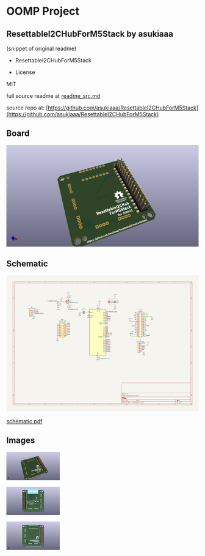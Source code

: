 # OOMP Project  
## ResettableI2CHubForM5Stack  by asukiaaa  
  
(snippet of original readme)  
  
- ResettableI2CHubForM5Stack  
  
- License  
  
MIT  
  
  full source readme at [readme_src.md](readme_src.md)  
  
source repo at: [https://github.com/asukiaaa/ResettableI2CHubForM5Stack](https://github.com/asukiaaa/ResettableI2CHubForM5Stack)  
## Board  
  
[![working_3d.png](working_3d_600.png)](working_3d.png)  
## Schematic  
  
[![working_schematic.png](working_schematic_600.png)](working_schematic.png)  
  
[schematic pdf](working_schematic.pdf)  
## Images  
  
[![working_3d.png](working_3d_140.png)](working_3d.png)  
  
[![working_3d_back.png](working_3d_back_140.png)](working_3d_back.png)  
  
[![working_3d_front.png](working_3d_front_140.png)](working_3d_front.png)  
